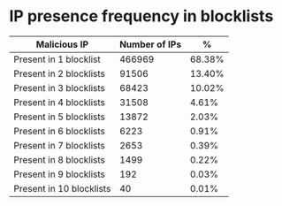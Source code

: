 # IP presence frequency in blocklists
| Malicious IP | Number of IPs | % |
|----|----|----|
| Present in 1 blocklist | 466969 | 68.38% |
| Present in 2 blocklists | 91506 | 13.40% |
| Present in 3 blocklists | 68423 | 10.02% |
| Present in 4 blocklists | 31508 | 4.61% |
| Present in 5 blocklists | 13872 | 2.03% |
| Present in 6 blocklists | 6223 | 0.91% |
| Present in 7 blocklists | 2653 | 0.39% |
| Present in 8 blocklists | 1499 | 0.22% |
| Present in 9 blocklists | 192 | 0.03% |
| Present in 10 blocklists | 40 | 0.01% |
